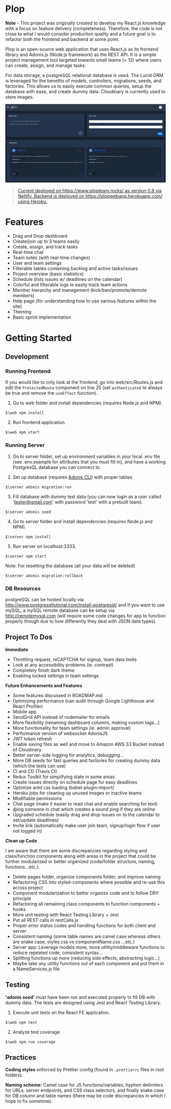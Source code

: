 Plop
=====

**Note** - This project was originally created to develop my React.js knowledge with a focus on feature delivery (completeness). Therefore, the code is not close to what I would consider production quality and a future goal is to refactor both the frontend and backend at some point.

Plop is an open-source web application that uses React.js as its frontend library and Adonis.js (Node.js framework) as the REST API. It is a simple project management tool targeted towards small teams (< 12) where users can create, assign, and manage tasks.

For data storage, a postgreSQL relational database is used. The Lucid ORM is leveraged for the benefits of models, controllers, migrations, seeds, and factories. This allows us to easily execute common queries, setup the database with ease, and create dummy data. Cloudinary is currently used to store images.

![Plop Dark Mode Preview](https://github.com/GV79/Plop/blob/master/readme-plop.png)

> [Current deployed on https://www.plopteam.rocks/ as version 0.8 via Netlify. Backend is deployed on https://plopwebapp.herokuapp.com/ using Heroku.](https://plop.team/)

# Features

* Drag and Drop dashboard
* Create/join up to 3 teams easily
* Create, assign, and track tasks
* Real-time chat
* Team notes (with real-time changes)
* User and team settings
* Filterable tables containing backlog and active tasks/issues
* Project overview (basic statistics)
* Schedule (lists issues w/ deadlines on the calendar)
* Colorful and filterable logs to easily track team actions
* Member hierarchy and management (kick/ban/promote/demote members)
* Help page (for understanding how to use various features within the site)
* Theming
* Basic sprint implementation

# Getting Started

## Development

### Running Frontend

If you would like to only look at the frontend, go into web/src/Routes.js and edit the `ProtectedRoute` component on line 25
(set `authenticated` to always be true and remove the `useEffect` function).

1. Go to web folder and install dependencies (requires Node.js and NPM).
```
$\web npm install
```
2. Run frontend application.
```
$\web npm start
```

### Running Server

1. Go to server folder, set up environment variables in your local .env file (see .env.example for attributes that you must fill in), and have a working PostgresQL database you can connect to.

2. Set up database (requires [Adonis CLI](https://adonisjs.com/docs/4.1/installation)) with proper tables.
```
$\server adonis migration:run
```
3. Fill database with dummy test data (you can now login as a user called 'tester@gmail.com' with password 'test' with a prebuilt team).
```
$\server adonis seed
```
4. Go to server folder and install dependencies (requires Node.js and NPM).
```
$\server npm install
```
5. Run server on localhost:3333.
```
$\server npm start
```

Note: For resetting the database (all your data will be deleted)
```
$\server adonis migration:rollback
```

### DB Resources

postgreSQL can be hosted locally via http://www.postgresqltutorial.com/install-postgresql/ and if you want to use mySQL, a mySQL remote database can be setup via http://remotemysql.com (will require some code changes for app to function properly though due to how differently they deal with JSON data types).

## Project To Dos

**Immediate**
- Throttling request, reCAPTCHA for signup, team data limits
- Look at any accessibility problems (ie. contrast)
- Completely finish dark theme
- Enabling locked settings in team settings

**Future Enhancements and Features**
- Some features discussed in ROADMAP.md
- Optimizing performance (can audit through Google Lighthouse and React Profiler)
- Mobile app
- SendGrid API instead of nodemailer for emails
- More flexibility (renaming dashboard columns, making custom tags...)
- More functionality for team settings (ie. admin approval)
- Performance version of websocket AdonisJS
- JWT token refresh
- Enable saving files as well and move to Amazon AWS S3 Bucket instead of Cloudinary
- Better server-side logging for analytics, debugging...
- More DB seeds for fast queries and factories for creating dummy data (which the tests can use)
- CI and CD (Travis CI)
- Redux Toolkit for simplifying state in some areas
- Create issues directly on schedule page for easy deadlines
- Optimize antd css loading (babel-plugin-import)
- Heroku jobs for cleaning up unused images or inactive teams
- Modifiable permissions
- Chat page (make it easier to read chat and enable searching for text)
- @ing someone in chat which creates a sound ping if they are online
- Upgraded schedule (easily drag and drop issues on to the calendar to set/update deadlines)
- Invite link (automatically make user join team, signup/login flow if user not logged in)

**Clean up Code**

I am aware that there are some discrepancies regarding styling and class/function components along with areas in the project that could be further modularized or better organized (code/folder structure, naming, functions...etc.).
- Delete pages folder, organize components folder, and improve naming
- Refactoring CSS into styled-components where possible and re-use this across project
- Component modularization to better organize code and to follow DRY principle
- Refactoring all remaining class components to function components + hooks
- More unit testing with React Testing Library + Jest
- Put all REST calls in restCalls.js
- Proper error status codes and handling functions for both client and server
- Consistent naming (some table names are camel case whereas others are snake case, styles.css vs componentName.css ...etc.)
- Server app: Leverage models more, more utility/middleware functions to reduce repeated code, consistent syntax...
- Splitting functions up more (reducing side effects, abstracting logic...)
- Maybe take any utility functions out of each component and put them in a NameServices.js file

## Testing

**'adonis seed'** must have been run and executed properly to fill DB with dummy data. The tests are designed using Jest and React Testing Library.

1. Execute unit tests on the React FE application.
```
$\web npm test
```

2. Analyze test coverage
```
$\web npm run coverage
```


## Practices

**Coding styles** enforced by Prettier config (found in `.prettierrc` files in root folders).

**Naming scheme:** Camel case for JS functions/variables, hyphen delimiters for URLs, server endpoints, and CSS class selectors, and finally snake case for DB column and table names (there may be code discrepancies in which I hope to fix sometime).
